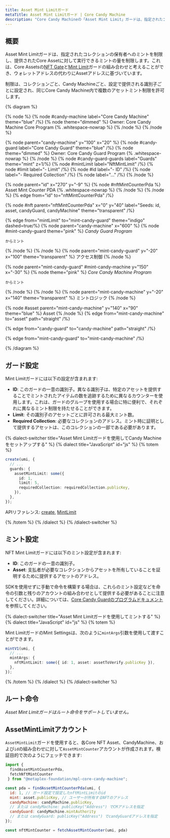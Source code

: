 ```yaml
---
title: Asset Mint Limitガード
metaTitle: Asset Mint Limitガード | Core Candy Machine
description: "Core Candy Machineの「Asset Mint Limit」ガードは、指定されたコレクションの保有者へのミントを制限し、Core Candy Machineで提供されたアセットに対して購入できるミントの量を制限します。"
---
```


## 概要

Asset Mint Limitガードは、指定されたコレクションの保有者へのミントを制限し、提供されたCore Assetに対して実行できるミントの量を制限します。これは、Core Assetsの[NFT Gate](/core-candy-machine/guards/nft-gate)と[Mint Limit](/core-candy-machine/guards/mint-limit)ガードの組み合わせと考えることができ、ウォレットアドレスの代わりにAssetアドレスに基づいています。

制限は、コレクションごと、Candy Machineごと、設定で提供される識別子ごとに設定され、同じCore Candy Machine内で複数のアセットミント制限を許可します。

{% diagram  %}

{% node %}
{% node #candy-machine label="Core Candy Machine" theme="blue" /%}
{% node theme="dimmed" %}
Owner: Core Candy Machine Core Program {% .whitespace-nowrap %}
{% /node %}
{% /node %}

{% node parent="candy-machine" y="100" x="20" %}
{% node #candy-guard label="Core Candy Guard" theme="blue" /%}
{% node theme="dimmed" %}
Owner: Core Candy Guard Program {% .whitespace-nowrap %}
{% /node %}
{% node #candy-guard-guards label="Guards" theme="mint" z=1/%}
{% node #mintLimit label="NftMintLimit" /%}
{% node #limit label="- Limit" /%}
{% node #id label="- ID" /%}
{% node label="- Required Collection" /%}
{% node label="..." /%}
{% /node %}

{% node parent="id" x="270" y="-9"  %}
{% node #nftMintCounterPda %}
Asset Mint Counter PDA {% .whitespace-nowrap %}
{% /node %}
{% /node %}
{% edge from="id" to="nftMintCounterPda" /%}

{% node #nft parent="nftMintCounterPda" x="0" y="40"  label="Seeds: id, asset, candyGuard, candyMachine" theme="transparent"  /%}

{% edge from="mintLimit" to="mint-candy-guard" theme="indigo" dashed=true/%}
{% node parent="candy-machine" x="600" %}
  {% node #mint-candy-guard theme="pink" %}
    _Candy Guard Program_

    からミント
  {% /node %}
{% /node %}
{% node parent="mint-candy-guard" y="-20" x="100" theme="transparent" %}
  アクセス制御
{% /node %}

{% node parent="mint-candy-guard" #mint-candy-machine y="150" x="-30" %}
  {% node  theme="pink" %}
    _Core Candy Machine Program_

    からミント
  {% /node %}
{% /node %}
{% node parent="mint-candy-machine" y="-20" x="140" theme="transparent" %}
  ミントロジック
{% /node %}

{% node #asset parent="mint-candy-machine" y="140" x="90" theme="blue" %}
  Asset
{% /node %}
{% edge from="mint-candy-machine" to="asset" path="straight" /%}

{% edge from="candy-guard" to="candy-machine" path="straight" /%}

{% edge from="mint-candy-guard" to="mint-candy-machine" /%}

{% /diagram %}

## ガード設定

Mint Limitガードには以下の設定が含まれます:

- **ID**: このガードの一意の識別子。異なる識別子は、特定のアセットを提供することでミントされたアイテムの数を追跡するために異なるカウンターを使用します。これは、ガードのグループを使用する場合に特に便利で、それぞれに異なるミント制限を持たせることができます。
- **Limit**: その識別子のアセットごとに許可される最大ミント数。
- **Required Collection**: 必要なコレクションのアドレス。ミント時に証明として提供するアセットは、このコレクションの一部である必要があります。

{% dialect-switcher title="Asset Mint Limitガードを使用してCandy Machineをセットアップする" %}
{% dialect title="JavaScript" id="js" %}
{% totem %}

```ts
create(umi, {
  // ...
  guards: {
    assetMintLimit: some({
      id: 1,
      limit: 5,
      requiredCollection: requiredCollection.publicKey,
    }),
  },
});
```

APIリファレンス: [create](https://mpl-core-candy-machine.typedoc.metaplex.com/functions/create.html), [MintLimit](https://mpl-core-candy-machine.typedoc.metaplex.com/types/AssetMintLimit.html)

{% /totem %}
{% /dialect %}
{% /dialect-switcher %}

## ミント設定

NFT Mint Limitガードには以下のミント設定が含まれます:

- **ID**: このガードの一意の識別子。
- **Asset**: 支払者が必要なコレクションからアセットを所有していることを証明するために提供するアセットのアドレス。

SDKを使用せずに手動で命令を構築する場合は、これらのミント設定などを命令の引数と残りのアカウントの組み合わせとして提供する必要があることに注意してください。詳細については、[Core Candy Guardのプログラムドキュメント](https://github.com/metaplex-foundation/mpl-core-candy-machine/tree/main/programs/candy-guard#assetmintlimit)を参照してください。

{% dialect-switcher title="Asset Mint Limitガードを使用してミントする" %}
{% dialect title="JavaScript" id="js" %}
{% totem %}

Mint LimitガードのMint Settingsは、次のように`mintArgs`引数を使用して渡すことができます。

```ts
mintV1(umi, {
  // ...
  mintArgs: {
    nftMintLimit: some({ id: 1, asset: assetToVerify.publicKey }),
  },
});
```

{% /totem %}
{% /dialect %}
{% /dialect-switcher %}

## ルート命令

_Asset Mint Limitガードはルート命令をサポートしていません。_

## AssetMintLimitアカウント
`AssetMintLimit`ガードを使用すると、各Core NFT Asset、CandyMachine、および`id`の組み合わせに対して`AssetMintCounter`アカウントが作成されます。検証目的で次のようにフェッチできます:

```js
import {
  findAssetMintCounterPda,
  fetchNftMintCounter
 } from "@metaplex-foundation/mpl-core-candy-machine";

const pda = findAssetMintCounterPda(umi, {
  id: 1, // ガード設定で設定したnftMintLimitのid
  mint: asset.publicKey, // ユーザーが所有するNFTのアドレス
  candyMachine: candyMachine.publicKey,
  // または candyMachine: publicKey("Address") でCMアドレスを指定
  candyGuard: candyMachine.mintAuthority
  // または candyGuard: publicKey("Address") でcandyGuardアドレスを指定
});

const nftMintCounter = fetchAssetMintCounter(umi, pda)
```
